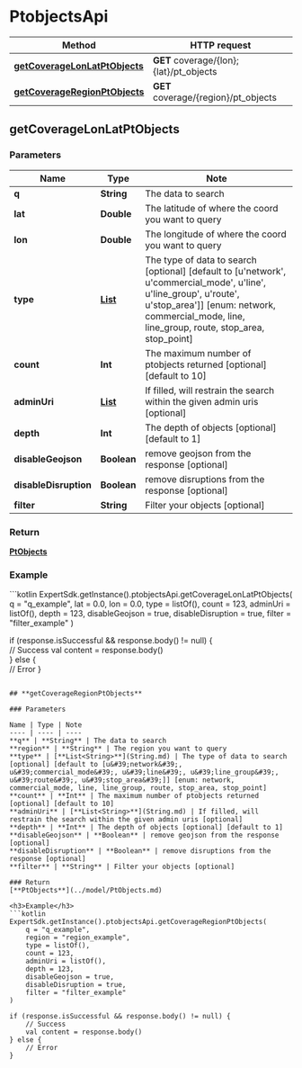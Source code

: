 # PtobjectsApi

Method | HTTP request
------------- | -------------
[**getCoverageLonLatPtObjects**](#getcoveragelonlatptobjects) | **GET** coverage/{lon};{lat}/pt_objects
[**getCoverageRegionPtObjects**](#getcoverageregionptobjects) | **GET** coverage/{region}/pt_objects

## **getCoverageLonLatPtObjects**

### Parameters

Name | Type | Note
---- | ---- | ----
**q** | **String** | The data to search 
**lat** | **Double** | The latitude of where the coord you want to query 
**lon** | **Double** | The longitude of where the coord you want to query 
**type** | [**List<String>**](String.md) | The type of data to search [optional] [default to [u&#39;network&#39;, u&#39;commercial_mode&#39;, u&#39;line&#39;, u&#39;line_group&#39;, u&#39;route&#39;, u&#39;stop_area&#39;]] [enum: network, commercial_mode, line, line_group, route, stop_area, stop_point] 
**count** | **Int** | The maximum number of ptobjects returned [optional] [default to 10] 
**adminUri** | [**List<String>**](String.md) | If filled, will restrain the search within the given admin uris [optional] 
**depth** | **Int** | The depth of objects [optional] [default to 1] 
**disableGeojson** | **Boolean** | remove geojson from the response [optional] 
**disableDisruption** | **Boolean** | remove disruptions from the response [optional] 
**filter** | **String** | Filter your objects [optional] 

### Return
[**PtObjects**](../model/PtObjects.md)

<h3>Example</h3>
```kotlin
ExpertSdk.getInstance().ptobjectsApi.getCoverageLonLatPtObjects(
    q = "q_example",
    lat = 0.0,
    lon = 0.0,
    type = listOf(),
    count = 123,
    adminUri = listOf(),
    depth = 123,
    disableGeojson = true,
    disableDisruption = true,
    filter = "filter_example"
)

if (response.isSuccessful && response.body() != null) {  
    // Success
    val content = response.body()  
} else {  
    // Error
} 
```

## **getCoverageRegionPtObjects**

### Parameters

Name | Type | Note
---- | ---- | ----
**q** | **String** | The data to search 
**region** | **String** | The region you want to query 
**type** | [**List<String>**](String.md) | The type of data to search [optional] [default to [u&#39;network&#39;, u&#39;commercial_mode&#39;, u&#39;line&#39;, u&#39;line_group&#39;, u&#39;route&#39;, u&#39;stop_area&#39;]] [enum: network, commercial_mode, line, line_group, route, stop_area, stop_point] 
**count** | **Int** | The maximum number of ptobjects returned [optional] [default to 10] 
**adminUri** | [**List<String>**](String.md) | If filled, will restrain the search within the given admin uris [optional] 
**depth** | **Int** | The depth of objects [optional] [default to 1] 
**disableGeojson** | **Boolean** | remove geojson from the response [optional] 
**disableDisruption** | **Boolean** | remove disruptions from the response [optional] 
**filter** | **String** | Filter your objects [optional] 

### Return
[**PtObjects**](../model/PtObjects.md)

<h3>Example</h3>
```kotlin
ExpertSdk.getInstance().ptobjectsApi.getCoverageRegionPtObjects(
    q = "q_example",
    region = "region_example",
    type = listOf(),
    count = 123,
    adminUri = listOf(),
    depth = 123,
    disableGeojson = true,
    disableDisruption = true,
    filter = "filter_example"
)

if (response.isSuccessful && response.body() != null) {  
    // Success
    val content = response.body()  
} else {  
    // Error
} 
```

